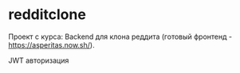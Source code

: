 # redditclone

Проект с курса: Backend для клона реддита (готовый фронтенд - https://asperitas.now.sh/). 

JWT авторизация
